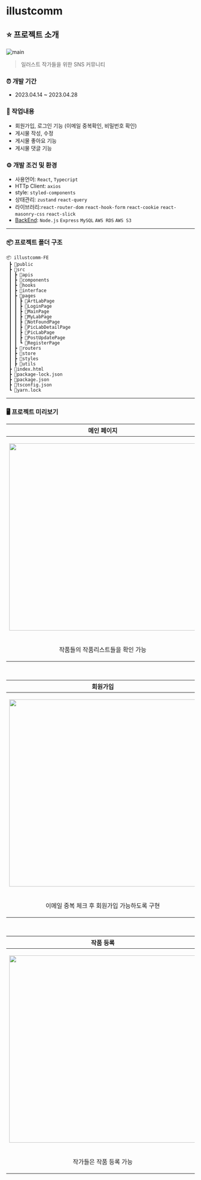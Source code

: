 # illustcomm
## ⭐️ 프로젝트 소개
![main](https://user-images.githubusercontent.com/100064540/235041658-533acc2a-3390-4d0a-a230-530881c4f0ae.png)
> 일러스트 작가들을 위한 SNS 커뮤니티

### ⏰ 개발 기간
- 2023.04.14  ~ 2023.04.28

### 📝 작업내용
  - 회원가입, 로그인 기능 (이메일 중복확인, 비밀번호 확인)
  - 게시물 작성, 수정
  - 게시물 좋아요 기능
  - 게시물 댓글 기능

### ⚙️ 개발 조건 및 환경
- 사용언어: `React`, `Typecript`
- HTTp Client: `axios`
- style: `styled-components`
- 상태관리: `zustand` `react-query`
- 라이브러리:`react-router-dom` `react-hook-form` `react-cookie` `react-masonry-css` `react-slick`
- [BackEnd](https://github.com/kjungit/illustcomm-BE): `Node.js` `Express` `MySQL` `AWS RDS` `AWS S3`

---

### 📦 프로젝트 폴더 구조

```
📦 illustcomm-FE
 ┣ 📂public
 ┣ 📂src
 ┃ ┣ 📂apis
 ┃ ┣ 📂components
 ┃ ┣ 📂hooks
 ┃ ┣ 📂interface
 ┃ ┣ 📂pages
 ┃ ┃ ┣ 📂ArtLabPage
 ┃ ┃ ┣ 📂LoginPage
 ┃ ┃ ┣ 📂MainPage
 ┃ ┃ ┣ 📂MyLabPage
 ┃ ┃ ┣ 📂NotFoundPage
 ┃ ┃ ┣ 📂PicLabDetailPage
 ┃ ┃ ┣ 📂PicLabPage
 ┃ ┃ ┣ 📂PostUpdatePage
 ┃ ┃ ┗ 📂RegisterPage
 ┃ ┣ 📂routers
 ┃ ┣ 📂store
 ┃ ┣ 📂styles
 ┃ ┣ 📂utils
 ┣ 📜index.html
 ┣ 📜package-lock.json
 ┣ 📜package.json
 ┣ 📜tsconfig.json
 ┗ 📜yarn.lock
```


---
### 🖥 프로젝트 미리보기

|**메인 페이지**|**ArtLab**|
| --- | --- |
|<p align="center"><img src="https://github.com/kjungit/illustcomm-FE/assets/100064540/45769b22-8caf-4463-aa79-0ad95cf3d4b8" width="500"  style="object-fit: cover; object-position: center;"></p>|<p align="center"><img src="https://github.com/kjungit/illustcomm-FE/assets/100064540/c36e43f2-dc02-4011-b8b5-a983f39d8006" width="500" style="object-fit: cover; object-position: center;"></p>|
|<p align="center">작품들의 작품리스트들을 확인 가능</p>|<p align="center">작가 리스트를 확인 가능</p>|

</br>

|**회원가입**|**로그인**|
| --- | --- |
|<p align="center"><img src="https://github.com/kjungit/illustcomm-FE/assets/100064540/1d61ad6a-d6b6-4794-b130-f0362b5ce991" width="500"  style="object-fit: cover; object-position: center;"></p>|<p align="center"><img src="https://github.com/kjungit/illustcomm-FE/assets/100064540/a35a76eb-252f-46bc-a10f-4638bdf7db4a" width="500" style="object-fit: cover; object-position: center;"></p>|
|<p align="center">이메일 중복 체크 후 회원가입 가능하도록 구현</p>|<p align="center">로그인 후 엑세스 토큰, 리프레시토큰을 쿠키에 저장</p>|

</br>

|**작품 등록**|**작품 수정**|
| --- | --- |
|<p align="center"><img src="https://github.com/kjungit/illustcomm-FE/assets/100064540/c4b7ac80-1271-4ca1-b4f2-832185ad05aa" width="500"  style="object-fit: cover; object-position: center;"></p>|<p align="center"><img src="https://github.com/kjungit/illustcomm-FE/assets/100064540/5898eabf-1d62-4f97-8f37-40ec6f33cd31" width="500" style="object-fit: cover; object-position: center;"></p>|
|<p align="center">작가들은 작품 등록 가능</p>|<p align="center">작품, 타이틀, 설명 수정 가능</p>|



